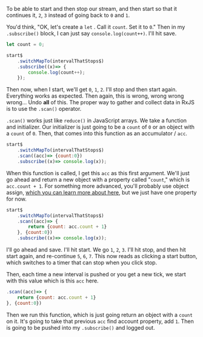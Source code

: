 To be able to start and then stop our stream, and then start so that it continues it, `2`, `3` instead of going back to `0` and `1`.

You'd think, "OK, let's create a `let` . Call it `count`. Set it to `0`." Then in my `.subscribe()` block, I can just say `console.log(count++)`. I'll hit save.

```javascript
let count = 0;

start$
	.switchMapTo(intervalThatStops$)
	.subscribe((x)=> {
		console.log(count++);
	});
```

Then now, when I start, we'll get `0`, `1`, `2`. I'll stop and then start again. Everything works as expected. Then again, this is wrong, wrong wrong wrong... Undo **all** of this. The proper way to gather and collect data in RxJS is to use the `.scan()` operator. 

`.scan()` works just like `reduce()` in JavaScript arrays. We take a function and initializer. Our initializer is just going to be a `count` of `0` or an object with a `count` of `0`. Then, that comes into this function as an accumulator / `acc`.

```javascript
start$
	.switchMapTo(intervalThatStops$)
	.scan((acc)=> {count:0})
	.subscribe((x)=> console.log(x));
```

When this function is called, I get this `acc` as this first argument. We'll just go ahead and return a new object with a property called "`count`," which is `acc.count + 1`. For something more advanced, you'll probably use object assign, [which you can learn more about here](https://egghead.io/lessons/javascript-combine-objects-with-object-assign-and-lodash-merge), but we just have one property for now.

```javascript
start$
	.switchMapTo(intervalThatStops$)
	.scan((acc)=> {
		return {count: acc.count + 1}
	}, {count:0})
	.subscribe((x)=> console.log(x));
```

I'll go ahead and save. I'll hit start. We go `1`, `2`, `3`. I'll hit stop, and then hit start again, and re-continue `5`, `6`, `7`. This now reads as clicking a start button, which switches to a timer that can stop when you click stop.

Then, each time a new interval is pushed or you get a new tick, we start with this value which is this `acc` here.

```javascript
.scan((acc)=> {
	return {count: acc.count + 1}
}, {count:0})
```

Then we run this function, which is just going return an object with a `count` on it. It's going to take that previous `acc` find account property, add `1`. Then is going to be pushed into my `.subscribe()` and logged out.